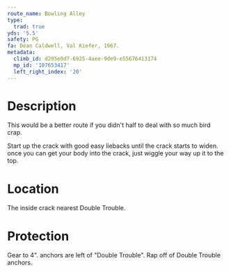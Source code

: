 ```yaml
---
route_name: Bowling Alley
type:
  trad: true
yds: '5.5'
safety: PG
fa: Dean Caldwell, Val Kiefer, 1967.
metadata:
  climb_id: d295e0d7-6925-4aee-9de9-e55676413174
  mp_id: '107653417'
  left_right_index: '20'
---
```

# Description
This would be a better route if you didn't half to deal with so much bird crap.

Start up the crack with good easy liebacks until the crack starts to widen. once you can get your body into the crack, just wiggle your way up it to the top.

# Location
The inside crack nearest Double Trouble.

# Protection
Gear to 4". anchors are left of "Double Trouble". Rap off of Double Trouble anchors.
